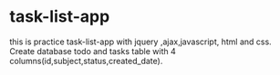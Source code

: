 # task-list-app
this is practice task-list-app with jquery ,ajax,javascript, html and css.
Create database todo and tasks table with 4 columns(id,subject,status,created_date).
